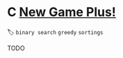 # **C** [New Game Plus!](https://codeforces.com/contest/1456/problem/C)

🏷 `binary search` `greedy` `sortings`

TODO
